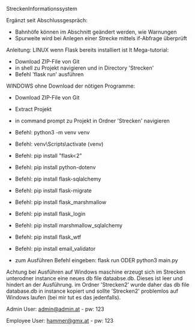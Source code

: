 StreckenInformationssystem

Ergänzt seit Abschlussgespräch:
- Bahnhöfe können im Abschnitt geändert werden, wie Warnungen
- Spurweite wird bei Anlegen einer Strecke mittels if-Abfrage überprüft

Anleitung:
LINUX wenn Flask bereits installiert ist lt Mega-tutorial:
- Download ZIP-File von Git
- in shell zu Projekt navigieren und in Directory 'Strecken'
- Befehl 'flask run' ausführen

WINDOWS ohne Download der nötigen Programme:
- Download ZIP-File von Git
- Extract Projekt
- in command prompt zu Projekt in Ordner 'Strecken' navigieren
- Befehl: python3 -m venv venv
- Befehl: venv\Scripts\activate (venv)
- Befehl: pip install "flask<2"
- Befehl: pip install python-dotenv
- Befehl: pip install flask-sqlalchemy
- Befehl: pip install flask-migrate
- Befehl: pip install flask_marshmallow
- Befehl: pip install flask_login
- Befehl: pip install marshmallow_sqlalchemy
- Befehl: pip install flask_wtf
- Befehl: pip install email_validator

- zum Ausführen Befehl eingeben: flask run ODER python3 main.py

Achtung bei Ausführen auf Windows maschine erzeugt sich im Strecken unterodner instance eine neues db file dataabse.db.
Dieses ist leer und hindert an der Ausführung. im Ordner 'Strecken2' wurde daher das db file database.db in instance kopiert und
sollte 'Strecken2' problemlos auf Windows laufen (bei mir tut es das jedenfalls).


Admin User:
    admin@admin.at - pw: 123

Employee User:
    hammer@gmx.at - pw: 123